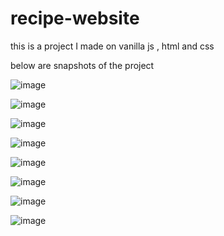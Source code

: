 # recipe-website
this is a project I made on vanilla js , html and css

below are snapshots of the project


![image](https://user-images.githubusercontent.com/87083808/125988636-304fceff-538d-4968-a3cb-4aeb91653c32.png)


![image](https://user-images.githubusercontent.com/87083808/125988684-5d03b34c-84b2-495b-929d-75bca6de95f5.png)


![image](https://user-images.githubusercontent.com/87083808/125988703-7927758f-4318-4c16-8e82-75bef2b6bab0.png)


![image](https://user-images.githubusercontent.com/87083808/125988719-6046f79e-ecf3-4b8e-a43e-08e2ba294f56.png)


![image](https://user-images.githubusercontent.com/87083808/125988737-97af8399-16dc-4004-9d30-3f0fa855b064.png)


![image](https://user-images.githubusercontent.com/87083808/125988752-5d26580b-81a1-4de3-b11e-b779f31d55d5.png)


![image](https://user-images.githubusercontent.com/87083808/125988759-ff14e7d6-322e-4a00-8815-16a95a6e6743.png)


![image](https://user-images.githubusercontent.com/87083808/125988771-40806460-8741-498e-ba30-a616c84f8d69.png)
